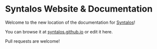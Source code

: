 # Syntalos Website & Documentation

Welcome to the new location of the documentation for
[Syntalos](https://github.com/syntalos/syntalos)!

You can browse it at [syntalos.github.io](https://syntalos.github.io/)
or edit it here.

Pull requests are welcome!

